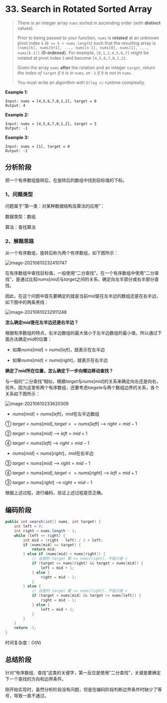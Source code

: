# 33. Search in Rotated Sorted Array

> There is an integer array `nums` sorted in ascending order (with **distinct** values).
>
> Prior to being passed to your function, `nums` is **rotated** at an unknown pivot index `k` (`0 <= k < nums.length`) such that the resulting array is `[nums[k], nums[k+1], ..., nums[n-1], nums[0], nums[1], ..., nums[k-1]]` (**0-indexed**). For example, `[0,1,2,4,5,6,7]` might be rotated at pivot index `3` and become `[4,5,6,7,0,1,2]`.
>
> Given the array `nums` **after** the rotation and an integer `target`, return *the index of* `target` *if it is in* `nums`*, or* `-1` *if it is not in* `nums`.
>
> You must write an algorithm with `O(log n)` runtime complexity.

**Example 1:**

```
Input: nums = [4,5,6,7,0,1,2], target = 0
Output: 4
```

**Example 2:**

```
Input: nums = [4,5,6,7,0,1,2], target = 3
Output: -1
```

**Example 3:**

```
Input: nums = [1], target = 0
Output: -1
```

## 分析阶段

把一个有序数组旋转后，在旋转后的数组中找到目标值的下标。

### 1、问题类型

问题属于“第一类：对某种数据结构及算法的应用”：

数据类型：数组

算法：查找算法

### 2、解题思路

从一个有序数组，旋转后称为两个有序数组，如下图所示：

![image-20210610232410747](D:/software-files/Typora/image-20210610232410747.png)

在有序数组中查找目标值，一般使用“二分查找”。在一个有序数组中使用“二分查找”，是通过比较$nums[mid]$与$target$之间的关系，确定向左半部分或右半部分查找。

因此，在这个问题中首先要确定的就是当前$mid$是在左半边的数组还是在右半边，如下图中的两条黑线：

![image-20210610232911248](D:/software-files/Typora/image-20210610232911248.png)

**怎么确定$mid$是在左半边还是右半边？**

根据有序数组的特点，右半边数组的最大值小于左半边数组的最小值，所以通过下面办法确定$mid$的位置：

* 如果$nums[mid]> nums[left]$，就表示在左半边

* 如果$nums[mid]< nums[right]$，就表示在右半边



**确定了$mid$所在位置，怎么确定下一步向哪边移动查找？**

与一般的“二分查找”相似，根据$target$与$nums[mid]$的关系来确定向左还是向右，另外，因为这里有两个有序数组，还要考虑$target$e与两个数组边界的关系，各个关系如下图所示：

![image-20210610233620309](D:/software-files/Typora/image-20210610233620309.png)

* $nums[mid]> nums[left]$，$mid$在左半边数组

① $target < nums[mid] , target >= nums[left]$ --> $right = mid - 1$

② $target > nums[mid]$ --> $left = mid + 1$

④ $target < nums[left]$ --> $right= mid - 1$

* $nums[mid]< nums[right]$，$mid$在右半边

③   $target < nums[mid]$ --> $right = mid -1$ 

④ $target > nums[mid], target <= nums[right]$ --> $left = mid +1$

③ $target > nums[right]$ --> $right = mid -1$

根据上述过程，进行编码，验证上述过程是否正确。

## 编码阶段

```java
public int search(int[] nums, int target) {
    int left = 0;
    int right = nums.length - 1;
    while (left <= right) {
        int mid = (right - left) / 2 + left;
        if (nums[mid] == target) {
            return mid;
        } else if (nums[mid] < nums[right]) {
            // 这里的 target 要 <= nums[right]，不能只是 <
            if (target <= nums[right] && target > nums[mid]) {
                left = mid + 1;
            } else {
                right = mid - 1;
            }
        } else {
            // 这里的 target 要 >= nums[right]，不能只是 >
            if (target < nums[mid] && target >= nums[left]) {
                right = mid - 1;
            } else {
                left = mid + 1;
            }
        }
    }
    return -1;
}
```

时间复杂度：$O(N)$

## 总结阶段

针对“有序数组、查找”这类的关键字，第一反应是使用“二分查找”，关键是要确定下一个查找的方向和边界条件。

刚开始实现时，虽然分析阶段没有问题，但是在编码阶段判断边界条件时缺少了等号，导致一直不通过。